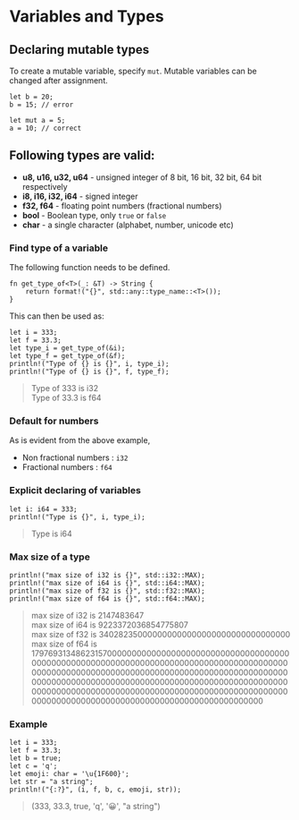 # Variables and Types

## Declaring mutable types
To create a mutable variable, specify `mut`. Mutable variables can be changed after assignment.
```
let b = 20;
b = 15; // error
```
```
let mut a = 5;
a = 10; // correct
```

## Following types are valid:  
- <b>u8, u16, u32, u64</b> - unsigned integer of 8 bit, 16 bit, 32 bit, 64 bit respectively
- <b>i8, i16, i32, i64</b> - signed integer
- <b>f32, f64</b> - floating point numbers (fractional numbers)
- <b>bool</b> - Boolean type, only `true` or `false`
- <b>char</b> - a single character (alphabet, number, unicode etc)

### Find type of a variable
The following function needs to be defined.
```
fn get_type_of<T>(_: &T) -> String {
    return format!("{}", std::any::type_name::<T>());
}
```
This can then be used as:
```
let i = 333;
let f = 33.3;
let type_i = get_type_of(&i);
let type_f = get_type_of(&f);
println!("Type of {} is {}", i, type_i);
println!("Type of {} is {}", f, type_f);
```
> Type of 333 is i32  
> Type of 33.3 is f64  

### Default for numbers
As is evident from the above example,
- Non fractional numbers : `i32`
- Fractional numbers : `f64`

### Explicit declaring of variables
```
let i: i64 = 333;
println!("Type is {}", i, type_i);
```
> Type is i64

### Max size of a type
```
println!("max size of i32 is {}", std::i32::MAX);
println!("max size of i64 is {}", std::i64::MAX);
println!("max size of f32 is {}", std::f32::MAX);
println!("max size of f64 is {}", std::f64::MAX);
```
> max size of i32 is 2147483647  
> max size of i64 is 9223372036854775807  
> max size of f32 is 340282350000000000000000000000000000000  
> max size of f64 is 179769313486231570000000000000000000000000000000000000000000000000000000000000000000000000000000000000000000000000000000000000000000000000000000000000000000000000000000000000000000000000000000000000000000000000000000000000000000000000000000000000000000000000000000000000000000000000000000000000000000000000000  

### Example
```
let i = 333;
let f = 33.3;
let b = true;
let c = 'q';
let emoji: char = '\u{1F600}';
let str = "a string";
println!("{:?}", (i, f, b, c, emoji, str));
```
> (333, 33.3, true, 'q', '😀', "a string")
